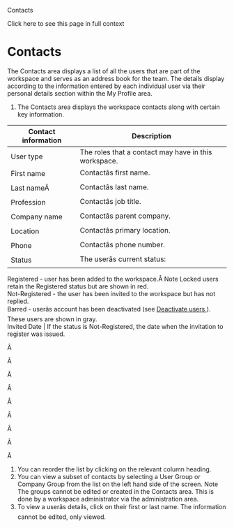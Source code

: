 Contacts

Click here to see this page in full context

#  Contacts

The Contacts area displays a list of all the users that are part of the
workspace and serves as an address book for the team. The details display
according to the information entered by each individual user via their
personal details section within the My Profile area.

  1. The Contacts area displays the workspace contacts along with certain key information. 

Contact information  |  Description   
---|---  
User type  |  The roles that a contact may have in this workspace.   
First name  |  Contactâs first name.   
Last nameÂ  |  Contactâs last name.   
Profession  |  Contactâs job title.   
Company name  |  Contactâs parent company.   
Location  |  Contactâs primary location.   
Phone  |  Contactâs phone number.   
Status  |  The userâs current status:   
Registered - user has been added to the workspace.Â  Note  Locked users retain
the Registered status but are shown in red.  
Not-Registered - the user has been invited to the workspace but has not
replied.  
Barred - userâs account has been deactivated (see [ Deactivate users
](Deactivate_us.htm#h) ). These users are shown in gray.  
Invited Date  |  If the status is Not-Registered, the date when the invitation to register was issued.   
  
Â

Â

Â

Â

Â

Â

Â

Â

Â

  1. You can reorder the list by clicking on the relevant column heading. 
  2. You can view a subset of contacts by selecting a User Group or Company Group from the list on the left hand side of the screen.  Note  The groups cannot be edited or created in the Contacts area. This is done by a workspace administrator via the administration area. 
  3. To view a userâs details, click on their first or last name. The information cannot be edited, only viewed. 

